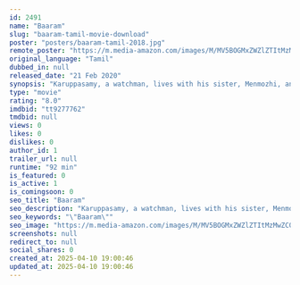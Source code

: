 ```yaml
---
id: 2491
name: "Baaram"
slug: "baaram-tamil-movie-download"
poster: "posters/baaram-tamil-2018.jpg"
remote_poster: "https://m.media-amazon.com/images/M/MV5BOGMxZWZlZTItMzMwZC00OWIwLWI3ZWEtMDZlZjc3MzIzMmViXkEyXkFqcGdeQXVyNDE0NjIwMTQ@._V1_SX300.jpg"
original_language: "Tamil"
dubbed_in: null
released_date: "21 Feb 2020"
synopsis: "Karuppasamy, a watchman, lives with his sister, Menmozhi, and her family in Tamil Nadu. Early one morning, Karuppasamy is involved in a hit-and-run accident and breaks his hip. 8 days later, he is dead. How did Karuppasamy die?"
type: "movie"
rating: "8.0"
imdbid: "tt9277762"
tmdbid: null
views: 0
likes: 0
dislikes: 0
author_id: 1
trailer_url: null
runtime: "92 min"
is_featured: 0
is_active: 1
is_comingsoon: 0
seo_title: "Baaram"
seo_description: "Karuppasamy, a watchman, lives with his sister, Menmozhi, and her family in Tamil Nadu. Early one morning, Karuppasamy is involved in a hit-and-run accident and breaks his hip. 8 days later, he is dead. How did Karuppasamy die?"
seo_keywords: "\"Baaram\""
seo_image: "https://m.media-amazon.com/images/M/MV5BOGMxZWZlZTItMzMwZC00OWIwLWI3ZWEtMDZlZjc3MzIzMmViXkEyXkFqcGdeQXVyNDE0NjIwMTQ@._V1_SX300.jpg"
screenshots: null
redirect_to: null
social_shares: 0
created_at: 2025-04-10 19:00:46
updated_at: 2025-04-10 19:00:46
---
```


